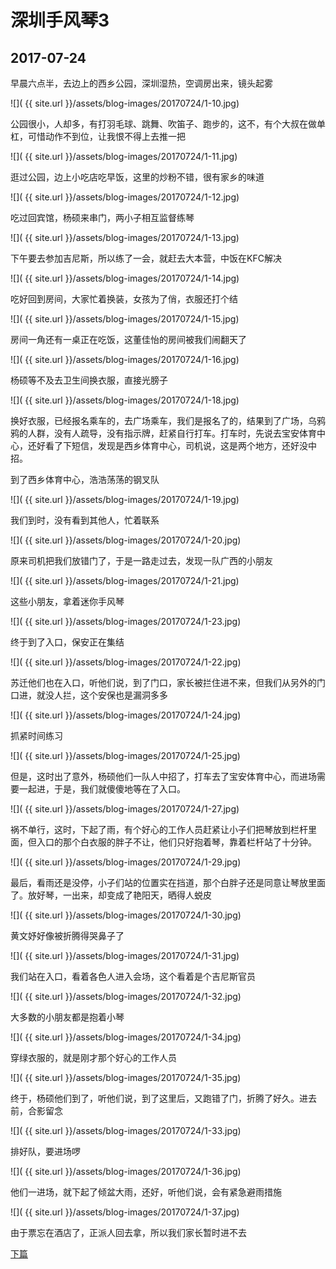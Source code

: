 深圳手风琴3
====================

2017-07-24
------------------------

早晨六点半，去边上的西乡公园，深圳湿热，空调房出来，镜头起雾

![]( {{ site.url }}/assets/blog-images/20170724/1-10.jpg)

公园很小，人却多，有打羽毛球、跳舞、吹笛子、跑步的，这不，有个大叔在做单杠，可惜动作不到位，让我恨不得上去推一把

![]( {{ site.url }}/assets/blog-images/20170724/1-11.jpg)

逛过公园，边上小吃店吃早饭，这里的炒粉不错，很有家乡的味道

![]( {{ site.url }}/assets/blog-images/20170724/1-12.jpg)

吃过回宾馆，杨硕来串门，两小子相互监督练琴

![]( {{ site.url }}/assets/blog-images/20170724/1-13.jpg)

下午要去参加吉尼斯，所以练了一会，就赶去大本营，中饭在KFC解决

![]( {{ site.url }}/assets/blog-images/20170724/1-14.jpg)

吃好回到房间，大家忙着换装，女孩为了俏，衣服还打个结

![]( {{ site.url }}/assets/blog-images/20170724/1-15.jpg)

房间一角还有一桌正在吃饭，这董佳怡的房间被我们闹翻天了

![]( {{ site.url }}/assets/blog-images/20170724/1-16.jpg)

杨硕等不及去卫生间换衣服，直接光膀子

![]( {{ site.url }}/assets/blog-images/20170724/1-18.jpg)

换好衣服，已经报名乘车的，去广场乘车，我们是报名了的，结果到了广场，乌鸦鸦的人群，没有人疏导，没有指示牌，赶紧自行打车。打车时，先说去宝安体育中心，还好看了下短信，发现是西乡体育中心，司机说，这是两个地方，还好没中招。

到了西乡体育中心，浩浩荡荡的钢叉队

![]( {{ site.url }}/assets/blog-images/20170724/1-19.jpg)

我们到时，没有看到其他人，忙着联系

![]( {{ site.url }}/assets/blog-images/20170724/1-20.jpg)

原来司机把我们放错门了，于是一路走过去，发现一队广西的小朋友

![]( {{ site.url }}/assets/blog-images/20170724/1-21.jpg)

这些小朋友，拿着迷你手风琴

![]( {{ site.url }}/assets/blog-images/20170724/1-23.jpg)

终于到了入口，保安正在集结

![]( {{ site.url }}/assets/blog-images/20170724/1-22.jpg)

苏迁他们也在入口，听他们说，到了门口，家长被拦住进不来，但我们从另外的门口进，就没人拦，这个安保也是漏洞多多

![]( {{ site.url }}/assets/blog-images/20170724/1-24.jpg)

抓紧时间练习

![]( {{ site.url }}/assets/blog-images/20170724/1-25.jpg)

但是，这时出了意外，杨硕他们一队人中招了，打车去了宝安体育中心，而进场需要一起进，于是，我们就傻傻地等在了入口。

![]( {{ site.url }}/assets/blog-images/20170724/1-27.jpg)

祸不单行，这时，下起了雨，有个好心的工作人员赶紧让小子们把琴放到栏杆里面，但入口的那个白衣服的胖子不让，他们只好抱着琴，靠着栏杆站了十分钟。

![]( {{ site.url }}/assets/blog-images/20170724/1-29.jpg)

最后，看雨还是没停，小子们站的位置实在挡道，那个白胖子还是同意让琴放里面了。放好琴，一出来，却变成了艳阳天，晒得人蜕皮

![]( {{ site.url }}/assets/blog-images/20170724/1-30.jpg)

黄文妤好像被折腾得哭鼻子了

![]( {{ site.url }}/assets/blog-images/20170724/1-31.jpg)

我们站在入口，看着各色人进入会场，这个看着是个吉尼斯官员

![]( {{ site.url }}/assets/blog-images/20170724/1-32.jpg)

大多数的小朋友都是抱着小琴

![]( {{ site.url }}/assets/blog-images/20170724/1-34.jpg)

穿绿衣服的，就是刚才那个好心的工作人员

![]( {{ site.url }}/assets/blog-images/20170724/1-35.jpg)

终于，杨硕他们到了，听他们说，到了这里后，又跑错了门，折腾了好久。进去前，合影留念

![]( {{ site.url }}/assets/blog-images/20170724/1-33.jpg)

排好队，要进场啰

![]( {{ site.url }}/assets/blog-images/20170724/1-36.jpg)

他们一进场，就下起了倾盆大雨，还好，听他们说，会有紧急避雨措施

![]( {{ site.url }}/assets/blog-images/20170724/1-37.jpg)

由于票忘在酒店了，正派人回去拿，所以我们家长暂时进不去

[下篇](/2017/07/24/深圳手风琴4.html)